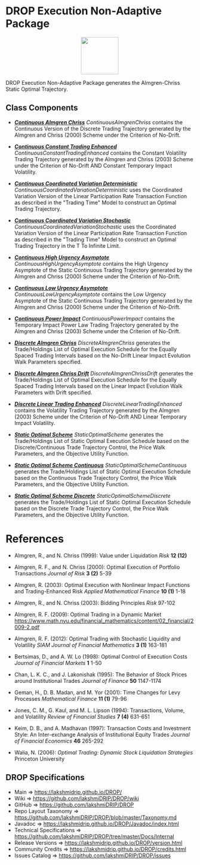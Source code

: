 # DROP Execution Non-Adaptive Package

<p align="center"><img src="https://github.com/lakshmiDRIP/DROP/blob/master/DRIP_Logo.gif?raw=true" width="100"></p>


DROP Execution Non-Adaptive Package generates the Almgren-Chriss Static Optimal Trajectory.

## Class Components

 * [***Continuous Almgren Chriss***](https://github.com/lakshmiDRIP/DROP/tree/master/src/main/java/org/drip/execution/nonadaptive/ContinuousAlmgrenChriss.java)
 <i>ContinuousAlmgrenChriss</i> contains the Continuous Version of the Discrete Trading Trajectory generated
 by the Almgren and Chriss (2000) Scheme under the Criterion of No-Drift.

 * [***Continuous Constant Trading Enhanced***](https://github.com/lakshmiDRIP/DROP/tree/master/src/main/java/org/drip/execution/nonadaptive/ContinuousConstantTradingEnhanced.java)
 <i>ContinuousConstantTradingEnhanced</i> contains the Constant Volatility Trading Trajectory generated by
 the Almgren and Chriss (2003) Scheme under the Criterion of No-Drift AND Constant Temporary Impact
 Volatility.

 * [***Continuous Coordinated Variation Deterministic***](https://github.com/lakshmiDRIP/DROP/tree/master/src/main/java/org/drip/execution/nonadaptive/ContinuousCoordinatedVariationDeterministic.java)
 <i>ContinuousCoordinatedVariationDeterministic</i> uses the Coordinated Variation Version of the Linear
 Participation Rate Transaction Function as described in the "Trading Time" Model to construct an Optimal
 Trading Trajectory.

 * [***Continuous Coordinated Variation Stochastic***](https://github.com/lakshmiDRIP/DROP/tree/master/src/main/java/org/drip/execution/nonadaptive/ContinuousCoordinatedVariationStochastic.java)
 <i>ContinuousCoordinatedVariationStochastic</i> uses the Coordinated Variation Version of the Linear
 Participation Rate Transaction Function as described in the "Trading Time" Model to construct an Optimal
 Trading Trajectory in the T To Infinite Limit.

 * [***Continuous High Urgency Asymptote***](https://github.com/lakshmiDRIP/DROP/tree/master/src/main/java/org/drip/execution/nonadaptive/ContinuousHighUrgencyAsymptote.java)
 <i>ContinuousHighUrgencyAsymptote</i> contains the High Urgency Asymptote of the Static Continuous Trading
 Trajectory generated by the Almgren and Chriss (2000) Scheme under the Criterion of No-Drift.

 * [***Continuous Low Urgency Asymptote***](https://github.com/lakshmiDRIP/DROP/tree/master/src/main/java/org/drip/execution/nonadaptive/ContinuousLowUrgencyAsymptote.java)
 <i>ContinuousLowUrgencyAsymptote</i> contains the Low Urgency Asymptote of the Static Continuous Trading
 Trajectory generated by the Almgren and Chriss (2000) Scheme under the Criterion of No-Drift.

 * [***Continuous Power Impact***](https://github.com/lakshmiDRIP/DROP/tree/master/src/main/java/org/drip/execution/nonadaptive/ContinuousPowerImpact.java)
 <i>ContinuousPowerImpact</i> contains the Temporary Impact Power Law Trading Trajectory generated by the
 Almgren and Chriss (2003) Scheme under the Criterion of No-Drift.

 * [***Discrete Almgren Chriss***](https://github.com/lakshmiDRIP/DROP/tree/master/src/main/java/org/drip/execution/nonadaptive/DiscreteAlmgrenChriss.java)
 <i>DiscreteAlmgrenChriss</i> generates the Trade/Holdings List of Optimal Execution Schedule for the Equally
 Spaced Trading Intervals based on the No-Drift Linear Impact Evolution Walk Parameters specified.

 * [***Discrete Almgren Chriss Drift***](https://github.com/lakshmiDRIP/DROP/tree/master/src/main/java/org/drip/execution/nonadaptive/DiscreteAlmgrenChrissDrift.java)
 <i>DiscreteAlmgrenChrissDrift</i> generates the Trade/Holdings List of Optimal Execution Schedule for the
 Equally Spaced Trading Intervals based on the Linear Impact Evolution Walk Parameters with Drift specified.

 * [***Discrete Linear Trading Enhanced***](https://github.com/lakshmiDRIP/DROP/tree/master/src/main/java/org/drip/execution/nonadaptive/DiscreteLinearTradingEnhanced.java)
 <i>DiscreteLinearTradingEnhanced</i> contains the Volatility Trading Trajectory generated by the Almgren
 (2003) Scheme under the Criterion of No-Drift AND Linear Temporary Impact Volatility.

 * [***Static Optimal Scheme***](https://github.com/lakshmiDRIP/DROP/tree/master/src/main/java/org/drip/execution/nonadaptive/StaticOptimalScheme.java)
 <i>StaticOptimalScheme</i> generates the Trade/Holdings List of Static Optimal Execution Schedule based on
 the Discrete/Continuous Trade Trajectory Control, the Price Walk Parameters, and the Objective Utility
 Function.

 * [***Static Optimal Scheme Continuous***](https://github.com/lakshmiDRIP/DROP/tree/master/src/main/java/org/drip/execution/nonadaptive/StaticOptimalSchemeContinuous.java)
 <i>StaticOptimalSchemeContinuous</i> generates the Trade/Holdings List of Static Optimal Execution Schedule
 based on the Continuous Trade Trajectory Control, the Price Walk Parameters, and the Objective Utility
 Function.

 * [***Static Optimal Scheme Discrete***](https://github.com/lakshmiDRIP/DROP/tree/master/src/main/java/org/drip/execution/nonadaptive/StaticOptimalSchemeDiscrete.java)
 <i>StaticOptimalSchemeDiscrete</i> generates the Trade/Holdings List of Static Optimal Execution Schedule
 based on the Discrete Trade Trajectory Control, the Price Walk Parameters, and the Objective Utility
 Function.


# References

 * Almgren, R., and N. Chriss (1999): Value under Liquidation <i>Risk</i> <b>12 (12)</b>

 * Almgren, R. F., and N. Chriss (2000): Optimal Execution of Portfolio Transactions <i>Journal of Risk</i>
 	<b>3 (2)</b> 5-39

 * Almgren, R. (2003): Optimal Execution with Nonlinear Impact Functions and Trading-Enhanced Risk <i>Applied
 	Mathematical Finance</i> <b>10 (1)</b> 1-18

 * Almgren, R., and N. Chriss (2003): Bidding Principles <i>Risk</i> 97-102

 * Almgren, R. F. (2009): Optimal Trading in a Dynamic Market
 	https://www.math.nyu.edu/financial_mathematics/content/02_financial/2009-2.pdf

 * Almgren, R. F. (2012): Optimal Trading with Stochastic Liquidity and Volatility <i>SIAM Journal of
 	Financial Mathematics</i> <b>3 (1)</b> 163-181

 * Bertsimas, D., and A. W. Lo (1998): Optimal Control of Execution Costs <i>Journal of Financial Markets</i>
 	<b>1</b> 1-50

 * Chan, L. K. C., and J. Lakonishak (1995): The Behavior of Stock Prices around Institutional Trades
 	<i>Journal of Finance</i> <b>50</b> 1147-1174

 * Geman, H., D. B. Madan, and M. Yor (2001): Time Changes for Levy Processes <i>Mathematical Finance</i>
 	<b>11 (1)</b> 79-96

 * Jones, C. M., G. Kaul, and M. L. Lipson (1994): Transactions, Volume, and Volatility <i>Review of
 	Financial Studies</i> <b>7 (4)</b> 631-651

 * Keim, D. B., and A. Madhavan (1997): Transaction Costs and Investment Style: An Inter-exchange Analysis of
 	Institutional Equity Trades <i>Journal of Financial Economics</i> <b>46</b> 265-292

 * Walia, N. (2006): <i>Optimal Trading: Dynamic Stock Liquidation Strategies</i> Princeton University


## DROP Specifications

 * Main                     => https://lakshmidrip.github.io/DROP/
 * Wiki                     => https://github.com/lakshmiDRIP/DROP/wiki
 * GitHub                   => https://github.com/lakshmiDRIP/DROP
 * Repo Layout Taxonomy     => https://github.com/lakshmiDRIP/DROP/blob/master/Taxonomy.md
 * Javadoc                  => https://lakshmidrip.github.io/DROP/Javadoc/index.html
 * Technical Specifications => https://github.com/lakshmiDRIP/DROP/tree/master/Docs/Internal
 * Release Versions         => https://lakshmidrip.github.io/DROP/version.html
 * Community Credits        => https://lakshmidrip.github.io/DROP/credits.html
 * Issues Catalog           => https://github.com/lakshmiDRIP/DROP/issues
